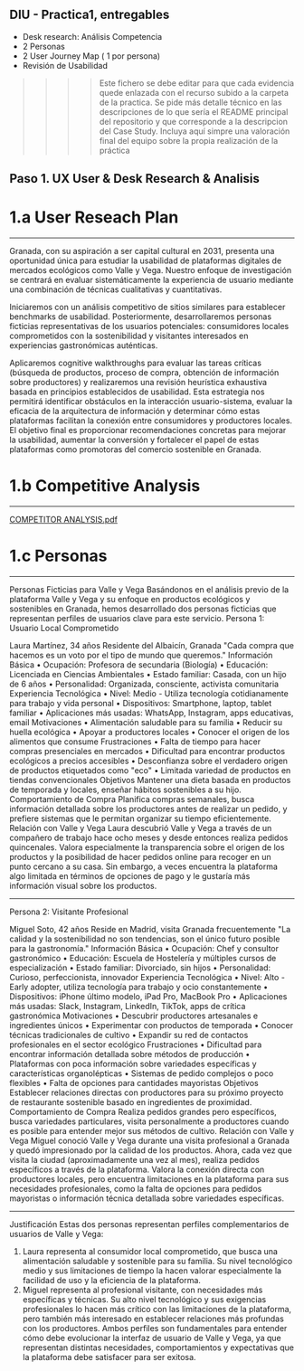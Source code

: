 ## DIU - Practica1, entregables


- Desk research: Análisis Competencia 
- 2 Personas 
- 2 User Journey Map  ( 1 por persona)
- Revisión de Usabilidad 


>>>> Este fichero se debe editar para que cada evidencia quede enlazada con el recurso subido a la carpeta de la practica. Se pide más detalle técnico en las descripciones de lo que sería el README principal del repositorio y que corresponde a la descripcion del Case Study.
>>>> Incluya aquí simpre una valoración final del equipo sobre la propia realización de la práctica

## Paso 1. UX User & Desk Research & Analisis

# 1.a User Reseach Plan
-------------------------------------------------------------------------
Granada, con su aspiración a ser capital cultural en 2031, presenta una oportunidad única para estudiar la usabilidad de plataformas digitales de mercados ecológicos como Valle y Vega. Nuestro enfoque de investigación se centrará en evaluar sistemáticamente la experiencia de usuario mediante una combinación de técnicas cualitativas y cuantitativas.

Iniciaremos con un análisis competitivo de sitios similares para establecer benchmarks de usabilidad. Posteriormente, desarrollaremos personas ficticias representativas de los usuarios potenciales: consumidores locales comprometidos con la sostenibilidad y visitantes interesados en experiencias gastronómicas auténticas.

Aplicaremos cognitive walkthroughs para evaluar las tareas críticas (búsqueda de productos, proceso de compra, obtención de información sobre productores) y realizaremos una revisión heurística exhaustiva basada en principios establecidos de usabilidad.
Esta estrategia nos permitirá identificar obstáculos en la interacción usuario-sistema, evaluar la eficacia de la arquitectura de información y determinar cómo estas plataformas facilitan la conexión entre consumidores y productores locales. El objetivo final es proporcionar recomendaciones concretas para mejorar la usabilidad, aumentar la conversión y fortalecer el papel de estas plataformas como promotoras del comercio sostenible en Granada.

# 1.b Competitive Analysis
-------------------------------------------------------------------------

[COMPETITOR ANALYSIS.pdf](https://github.com/user-attachments/files/19812524/COMPETITOR.ANALYSIS.pdf)

# 1.c Personas
-------------------------------------------------------------------------
Personas Ficticias para Valle y Vega
Basándonos en el análisis previo de la plataforma Valle y Vega y su enfoque en productos ecológicos y sostenibles en Granada, hemos desarrollado dos personas ficticias que representan perfiles de usuarios clave para este servicio.
Persona 1: Usuario Local Comprometido
 
Laura Martínez, 34 años
Residente del Albaicín, Granada
"Cada compra que hacemos es un voto por el tipo de mundo que queremos."
Información Básica
•	Ocupación: Profesora de secundaria (Biología)
•	Educación: Licenciada en Ciencias Ambientales
•	Estado familiar: Casada, con un hijo de 6 años
•	Personalidad: Organizada, consciente, activista comunitaria
Experiencia Tecnológica
•	Nivel: Medio - Utiliza tecnología cotidianamente para trabajo y vida personal
•	Dispositivos: Smartphone, laptop, tablet familiar
•	Aplicaciones más usadas: WhatsApp, Instagram, apps educativas, email
Motivaciones
•	Alimentación saludable para su familia
•	Reducir su huella ecológica
•	Apoyar a productores locales
•	Conocer el origen de los alimentos que consume
Frustraciones
•	Falta de tiempo para hacer compras presenciales en mercados
•	Dificultad para encontrar productos ecológicos a precios accesibles
•	Desconfianza sobre el verdadero origen de productos etiquetados como "eco"
•	Limitada variedad de productos en tiendas convencionales
Objetivos
Mantener una dieta basada en productos de temporada y locales, enseñar hábitos sostenibles a su hijo.
Comportamiento de Compra
Planifica compras semanales, busca información detallada sobre los productores antes de realizar un pedido, y prefiere sistemas que le permitan organizar su tiempo eficientemente.
Relación con Valle y Vega
Laura descubrió Valle y Vega a través de un compañero de trabajo hace ocho meses y desde entonces realiza pedidos quincenales. Valora especialmente la transparencia sobre el origen de los productos y la posibilidad de hacer pedidos online para recoger en un punto cercano a su casa. Sin embargo, a veces encuentra la plataforma algo limitada en términos de opciones de pago y le gustaría más información visual sobre los productos.
________________________________________
Persona 2: Visitante Profesional
 
Miguel Soto, 42 años
Reside en Madrid, visita Granada frecuentemente
"La calidad y la sostenibilidad no son tendencias, son el único futuro posible para la gastronomía."
Información Básica
•	Ocupación: Chef y consultor gastronómico
•	Educación: Escuela de Hostelería y múltiples cursos de especialización
•	Estado familiar: Divorciado, sin hijos
•	Personalidad: Curioso, perfeccionista, innovador
Experiencia Tecnológica
•	Nivel: Alto - Early adopter, utiliza tecnología para trabajo y ocio constantemente
•	Dispositivos: iPhone último modelo, iPad Pro, MacBook Pro
•	Aplicaciones más usadas: Slack, Instagram, LinkedIn, TikTok, apps de crítica gastronómica
Motivaciones
•	Descubrir productores artesanales e ingredientes únicos
•	Experimentar con productos de temporada
•	Conocer técnicas tradicionales de cultivo
•	Expandir su red de contactos profesionales en el sector ecológico
Frustraciones
•	Dificultad para encontrar información detallada sobre métodos de producción
•	Plataformas con poca información sobre variedades específicas y características organolépticas
•	Sistemas de pedido complejos o poco flexibles
•	Falta de opciones para cantidades mayoristas
Objetivos
Establecer relaciones directas con productores para su próximo proyecto de restaurante sostenible basado en ingredientes de proximidad.
Comportamiento de Compra
Realiza pedidos grandes pero específicos, busca variedades particulares, visita personalmente a productores cuando es posible para entender mejor sus métodos de cultivo.
Relación con Valle y Vega
Miguel conoció Valle y Vega durante una visita profesional a Granada y quedó impresionado por la calidad de los productos. Ahora, cada vez que visita la ciudad (aproximadamente una vez al mes), realiza pedidos específicos a través de la plataforma. Valora la conexión directa con productores locales, pero encuentra limitaciones en la plataforma para sus necesidades profesionales, como la falta de opciones para pedidos mayoristas o información técnica detallada sobre variedades específicas.
________________________________________
Justificación
Estas dos personas representan perfiles complementarios de usuarios de Valle y Vega:
1.	Laura representa al consumidor local comprometido, que busca una alimentación saludable y sostenible para su familia. Su nivel tecnológico medio y sus limitaciones de tiempo la hacen valorar especialmente la facilidad de uso y la eficiencia de la plataforma.
2.	Miguel representa al profesional visitante, con necesidades más específicas y técnicas. Su alto nivel tecnológico y sus exigencias profesionales lo hacen más crítico con las limitaciones de la plataforma, pero también más interesado en establecer relaciones más profundas con los productores.
Ambos perfiles son fundamentales para entender cómo debe evolucionar la interfaz de usuario de Valle y Vega, ya que representan distintas necesidades, comportamientos y expectativas que la plataforma debe satisfacer para ser exitosa.

